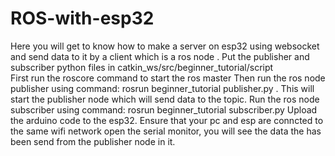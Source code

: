 # ROS-with-esp32
Here you will get to know how to make a server on esp32 using websocket and send data to it by a client which is a ros node .
Put the publisher and subscriber python files in catkin_ws/src/beginner_tutorial/script  
First run the roscore command to start the ros master 
Then run the ros node publisher using command: rosrun beginner_tutorial publisher.py . This will start the publisher node which will send data to the topic.
Run the ros node subscriber using command: rosrun beginner_tutorial subscriber.py
Upload the arduino code to the esp32. Ensure that your pc and esp are conncted to the same wifi network
open the serial monitor, you will see the data the has been send from the publisher node in it.


